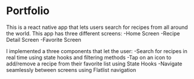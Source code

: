# Portfolio

This is a react native app that lets users search for recipes from all around the world. This app has three different screens:
-Home Screen
-Recipe Detail Screen
-Favorite Screen

I implemented a three components that let the user:
-Search for recipes in real time using state hooks and filtering methods
-Tap on an icon to add/remove a recipe from their favorite list using State Hooks 
-Navigate seamlessly between screens using Flatlist navigation







